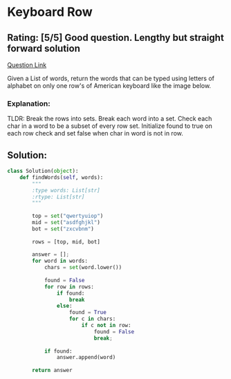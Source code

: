 # Keyboard Row  

## Rating: [5/5] Good question. Lengthy but straight forward solution

[Question Link](https://leetcode.com/problems/keyboard-row/)  

Given a List of words, return the words that can be typed using letters of alphabet on only one row's of American keyboard like the image below.  

### Explanation:
TLDR: Break the rows into sets. Break each word into a set. Check each char in a word to be a subset of every row set. Initialize found to true on each row check and set false when char in word is not in row.

## Solution:
```Python
class Solution(object):
    def findWords(self, words):
        """
        :type words: List[str]
        :rtype: List[str]
        """
        
        top = set("qwertyuiop")
        mid = set("asdfghjkl")
        bot = set("zxcvbnm")
        
        rows = [top, mid, bot]
        
        answer = [];
        for word in words:
            chars = set(word.lower())
            
            found = False
            for row in rows:
                if found:
                    break
                else:
                    found = True
                    for c in chars:
                        if c not in row:
                            found = False
                            break;
            
            if found:
                answer.append(word)
        
        return answer
```
